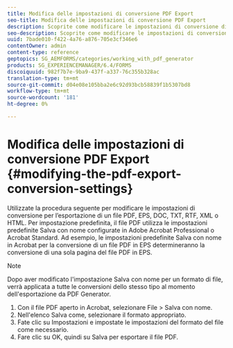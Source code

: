 ```yaml
---
title: Modifica delle impostazioni di conversione PDF Export
seo-title: Modifica delle impostazioni di conversione PDF Export
description: Scoprite come modificare le impostazioni di conversione di esportazione PDF.
seo-description: Scoprite come modificare le impostazioni di conversione di esportazione PDF.
uuid: 7bade010-f422-4a76-a876-705e3cf346e6
contentOwner: admin
content-type: reference
geptopics: SG_AEMFORMS/categories/working_with_pdf_generator
products: SG_EXPERIENCEMANAGER/6.4/FORMS
discoiquuid: 982f7b7e-9ba9-437f-a337-76c355b328ac
translation-type: tm+mt
source-git-commit: d04e08e105bba2e6c92d93bcb58839f1b5307bd8
workflow-type: tm+mt
source-wordcount: '181'
ht-degree: 0%

---
```



# Modifica delle impostazioni di conversione PDF Export {#modifying-the-pdf-export-conversion-settings}

Utilizzate la procedura seguente per modificare le impostazioni di conversione per l’esportazione di un file PDF, EPS, DOC, TXT, RTF, XML o HTML. Per impostazione predefinita, il file PDF utilizza le impostazioni predefinite Salva con nome configurate in  Adobe Acrobat Professional o  Acrobat Standard. Ad esempio, le impostazioni predefinite Salva con nome in  Acrobat per la conversione di un file PDF in EPS determineranno la conversione di una sola pagina del file PDF in EPS.

>[!NOTE]
>
>Dopo aver modificato l&#39;impostazione Salva con nome per un formato di file, verrà applicata a tutte le conversioni dello stesso tipo al momento dell&#39;esportazione da PDF Generator.

1. Con il file PDF aperto in  Acrobat, selezionare File > Salva con nome.
1. Nell&#39;elenco Salva come, selezionare il formato appropriato.
1. Fate clic su Impostazioni e impostate le impostazioni del formato del file come necessario.
1. Fare clic su OK, quindi su Salva per esportare il file PDF.

